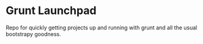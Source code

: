 # Grunt Launchpad

Repo for quickly getting projects up and running with grunt and all the usual bootstrapy goodness.